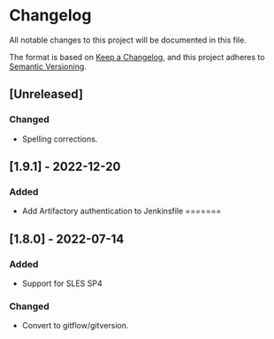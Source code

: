 # Changelog

All notable changes to this project will be documented in this file.

The format is based on [Keep a Changelog](https://keepachangelog.com/en/1.0.0/),
and this project adheres to [Semantic Versioning](https://semver.org/spec/v2.0.0.html).

## [Unreleased]

### Changed
- Spelling corrections.

## [1.9.1] - 2022-12-20
### Added
- Add Artifactory authentication to Jenkinsfile
=======

## [1.8.0] - 2022-07-14
### Added
- Support for SLES SP4

### Changed
- Convert to gitflow/gitversion.
